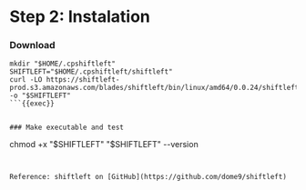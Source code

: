 # Step 2: Instalation

### Download
```
mkdir "$HOME/.cpshiftleft"
SHIFTLEFT="$HOME/.cpshiftleft/shiftleft"
curl -LO https://shiftleft-prod.s3.amazonaws.com/blades/shiftleft/bin/linux/amd64/0.0.24/shiftleft -o "$SHIFTLEFT"
```{{exec}} 


### Make executable and test
```
chmod +x "$SHIFTLEFT"
"$SHIFTLEFT" --version
```{{exec}} 


Reference: shiftleft on [GitHub](https://github.com/dome9/shiftleft)